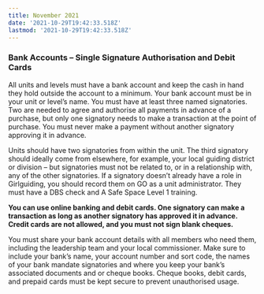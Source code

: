 ```yaml
---
title: November 2021
date: '2021-10-29T19:42:33.518Z'
lastmod: '2021-10-29T19:42:33.518Z'
---
```


### Bank Accounts – Single Signature Authorisation and Debit Cards 

All units and levels must have a bank account and keep the cash in hand they hold outside the account to a minimum. Your bank account must be in your unit or level’s name. You must have at least three named signatories. Two are needed to agree and authorise all payments in advance of a purchase, but only one signatory needs to make a transaction at the point of purchase. You must never make a payment without another signatory approving it in advance. 

Units should have two signatories from within the unit. The third signatory should ideally come from elsewhere, for example, your local guiding district or division – but signatories must not be related to, or in a relationship with, any of the other signatories. If a signatory doesn’t already have a role in Girlguiding, you should record them on GO as a unit administrator. They must have a DBS check and A Safe Space Level 1 training. 

**You can use online banking and debit cards. One signatory can make a transaction as long as another signatory has approved it in advance. Credit cards are not allowed, and you must not sign blank cheques.**

You must share your bank account details with all members who need them, including the leadership team and your local commissioner. Make sure to include your bank’s name, your account number and sort code, the names of your bank mandate signatories and where you keep your bank’s associated documents and or cheque books. Cheque books, debit cards, and prepaid cards must be kept secure to prevent unauthorised usage.

